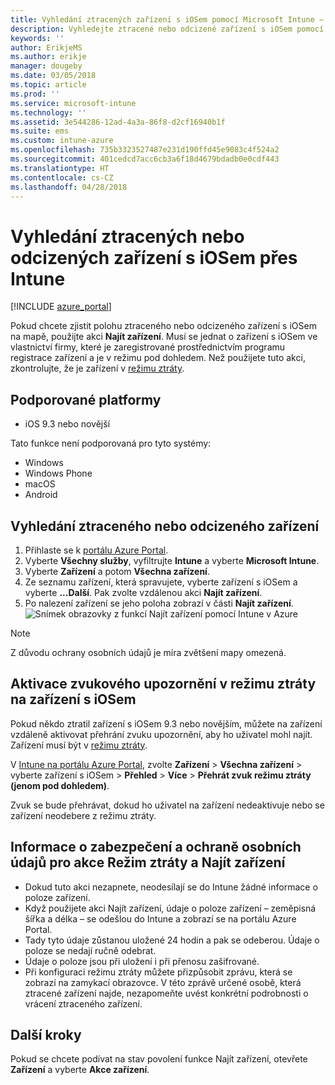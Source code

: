 ```yaml
---
title: Vyhledání ztracených zařízení s iOSem pomocí Microsoft Intune – Azure | Microsoft Docs
description: Vyhledejte ztracené nebo odcizené zařízení s iOSem pomocí funkce Najít zařízení v Microsoft Intune. Získejte podrobnosti o zabezpečení a ochraně osobních údajů při používání akce Najít zařízení.
keywords: ''
author: ErikjeMS
ms.author: erikje
manager: dougeby
ms.date: 03/05/2018
ms.topic: article
ms.prod: ''
ms.service: microsoft-intune
ms.technology: ''
ms.assetid: 3e544286-12ad-4a3a-86f8-d2cf16940b1f
ms.suite: ems
ms.custom: intune-azure
ms.openlocfilehash: 735b3323527487e231d190ffd45e9083c4f524a2
ms.sourcegitcommit: 401cedcd7acc6cb3a6f18d4679bdadb0e0cdf443
ms.translationtype: HT
ms.contentlocale: cs-CZ
ms.lasthandoff: 04/28/2018
---
```

# <a name="locate-lost-or-stolen-ios-devices-with-intune"></a>Vyhledání ztracených nebo odcizených zařízení s iOSem přes Intune

[!INCLUDE [azure_portal](./includes/azure_portal.md)]

Pokud chcete zjistit polohu ztraceného nebo odcizeného zařízení s iOSem na mapě, použijte akci **Najít zařízení**. Musí se jednat o zařízení s iOSem ve vlastnictví firmy, které je zaregistrované prostřednictvím programu registrace zařízení a je v režimu pod dohledem. Než použijete tuto akci, zkontrolujte, že je zařízení v [režimu ztráty](device-lost-mode.md).

## <a name="supported-platforms"></a>Podporované platformy

- iOS 9.3 nebo novější

Tato funkce není podporovaná pro tyto systémy: 
- Windows
- Windows Phone
- macOS
- Android

## <a name="locate-a-lost-or-stolen-device"></a>Vyhledání ztraceného nebo odcizeného zařízení

1. Přihlaste se k [portálu Azure Portal](https://portal.azure.com).
2. Vyberte **Všechny služby**, vyfiltrujte **Intune** a vyberte **Microsoft Intune**.
3. Vyberte **Zařízení** a potom **Všechna zařízení**.
4. Ze seznamu zařízení, která spravujete, vyberte zařízení s iOSem a vyberte **...Další**. Pak zvolte vzdálenou akci **Najít zařízení**.
5. Po nalezení zařízení se jeho poloha zobrazí v části **Najít zařízení**.
    ![Snímek obrazovky z funkcí Najít zařízení pomocí Intune v Azure](./media/locate-device.png)

>[!NOTE]
>Z důvodu ochrany osobních údajů je míra zvětšení mapy omezená.

## <a name="activate-lost-mode-sound-alert-on-an-ios-device"></a>Aktivace zvukového upozornění v režimu ztráty na zařízení s iOSem

Pokud někdo ztratil zařízení s iOSem 9.3 nebo novějším, můžete na zařízení vzdáleně aktivovat přehrání zvuku upozornění, aby ho uživatel mohl najít. Zařízení musí být v [režimu ztráty](device-lost-mode.md).

V [Intune na portálu Azure Portal](https://aka.ms/intuneportal), zvolte **Zařízení** > **Všechna zařízení** > vyberte zařízení s iOSem > **Přehled** > **Více** > **Přehrát zvuk režimu ztráty (jenom pod dohledem)**.

Zvuk se bude přehrávat, dokud ho uživatel na zařízení nedeaktivuje nebo se zařízení neodebere z režimu ztráty.


## <a name="security-and-privacy-information-for-lost-mode-and-locate-device-actions"></a>Informace o zabezpečení a ochraně osobních údajů pro akce Režim ztráty a Najít zařízení
- Dokud tuto akci nezapnete, neodesílají se do Intune žádné informace o poloze zařízení.
- Když použijete akci Najít zařízení, údaje o poloze zařízení – zeměpisná šířka a délka – se odešlou do Intune a zobrazí se na portálu Azure Portal.
- Tady tyto údaje zůstanou uložené 24 hodin a pak se odeberou. Údaje o poloze se nedají ručně odebrat.
- Údaje o poloze jsou při uložení i při přenosu zašifrované.
- Při konfiguraci režimu ztráty můžete přizpůsobit zprávu, která se zobrazí na zamykací obrazovce. V této zprávě určené osobě, která ztracené zařízení najde, nezapomeňte uvést konkrétní podrobnosti o vrácení ztraceného zařízení.

## <a name="next-steps"></a>Další kroky

Pokud se chcete podívat na stav povolení funkce Najít zařízení, otevřete **Zařízení** a vyberte **Akce zařízení**.
